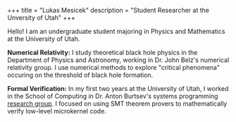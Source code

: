 +++
title = "Lukas Mesicek"
description = "Student Researcher at the Unversity of Utah"
+++ 

Hello! I am an undergraduate student majoring in Physics and Mathematics at the University of Utah. 

<span class="icon"><i class="fas fa-star"></i></span> **Numerical Relativity:**
I study theoretical black hole physics in the Department of Physics and Astronomy, 
working in Dr. John Belz's numerical relativity group. I use numerical methods to 
explore "critical phenomena" occuring on the threshold of black hole formation. 
<!-- My work includes: -->
<!-- - Developing an advanced codebase for adaptively solving PDEs in axisymmetry.
- Adapting the Einstein Field Equations into forms suitable for numerical integration.
- Analyzing simulations of black hole collapse. -->

<span class="icon"><i class="fas fa-code"></i></span> **Formal Verification:**
In my first two years at the University of Utah, I worked in the School of Computing 
in Dr. Anton Burtsev's systems programming [research group](https://mars-research.github.io/). 
I focused on using SMT theorem provers to mathematically verify low-level microkernel code.